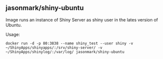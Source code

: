 ## jasonmark/shiny-ubuntu

Image runs an instance of Shiny Server as shiny user in the lates version of Ubuntu. 

Usage:

`
docker run -d -p 80:3838 --name shiny_test --user shiny -v ~/ShinyApps/shinyapps/:/srv/shiny-server/ -v ~/ShinyApps/shinylog/:/var/log/ jasonmark/shiny-ubuntu
`


